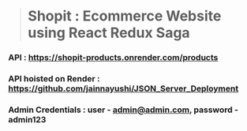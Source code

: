># Shopit : Ecommerce Website using React Redux Saga
### API : https://shopit-products.onrender.com/products
### API hoisted on Render : https://github.com/jainnayushi/JSON_Server_Deployment

### Admin Credentials : user - admin@admin.com, password - admin123
